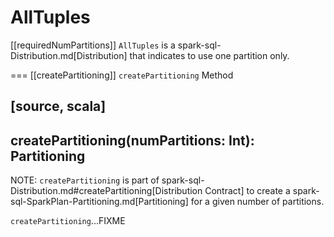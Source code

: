 # AllTuples

[[requiredNumPartitions]]
`AllTuples` is a spark-sql-Distribution.md[Distribution] that indicates to use one partition only.

=== [[createPartitioning]] `createPartitioning` Method

[source, scala]
----
createPartitioning(numPartitions: Int): Partitioning
----

NOTE: `createPartitioning` is part of spark-sql-Distribution.md#createPartitioning[Distribution Contract] to create a spark-sql-SparkPlan-Partitioning.md[Partitioning] for a given number of partitions.

`createPartitioning`...FIXME
